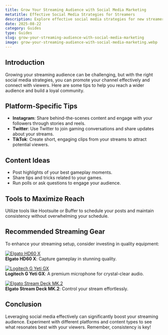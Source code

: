 ```yaml
---
title: Grow Your Streaming Audience with Social Media Marketing
metatitle: Effective Social Media Strategies for Streamers
description: Explore effective social media strategies for new streamers to promote their channels and build a loyal community.
date: 2025-08-22
category: Guides
type: Guides
slug: grow-your-streaming-audience-with-social-media-marketing
image: grow-your-streaming-audience-with-social-media-marketing.webp
---
```


## Introduction
Growing your streaming audience can be challenging, but with the right social media strategies, you can promote your channel effectively and connect with viewers. Here are some tips to help you reach a wider audience and build a loyal community.

## Platform-Specific Tips
- **Instagram**: Share behind-the-scenes content and engage with your followers through stories and reels.
- **Twitter**: Use Twitter to join gaming conversations and share updates about your streams.
- **TikTok**: Create short, engaging clips from your streams to attract potential viewers.

## Content Ideas
- Post highlights of your best gameplay moments.
- Share tips and tricks related to your games.
- Run polls or ask questions to engage your audience.

## Tools to Maximize Reach
Utilize tools like Hootsuite or Buffer to schedule your posts and maintain consistency without overwhelming your schedule.

## Recommended Streaming Gear
To enhance your streaming setup, consider investing in quality equipment:

[![Elgato HD60 X](https://www.gamestreamingsetup.com/elgato-hd60-x.jpg)](https://amzn.to/4dZtxVc)  
**Elgato HD60 X**: Capture gameplay in stunning quality.

[![Logitech G Yeti GX](https://www.gamestreamingsetup.com/logitech-g-yeti-gx.jpg)](https://amzn.to/446et4B)  
**Logitech G Yeti GX**: A premium microphone for crystal-clear audio.

[![Elgato Stream Deck MK.2](https://www.gamestreamingsetup.com/elgato-stream-deck-mk2.jpg)](https://amzn.to/43ECm3m)  
**Elgato Stream Deck MK.2**: Control your stream effortlessly.

## Conclusion
Leveraging social media effectively can significantly boost your streaming audience. Experiment with different platforms and content types to see what resonates best with your viewers. Remember, consistency is key!